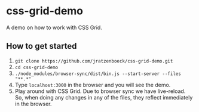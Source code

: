 # css-grid-demo
A demo on how to work with CSS Grid.

## How to get started

1. `git clone https://github.com/jratzenboeck/css-grid-demo.git`
2. `cd css-grid-demo`
3. `./node_modules/browser-sync/dist/bin.js --start-server --files "**.*"`
4. Type `localhost:3000` in the browser and you will see the demo.
5. Play around with CSS Grid. Due to browser sync we have live-reload. So, when doing any changes in any of the files, they reflect immediately in the browser.
